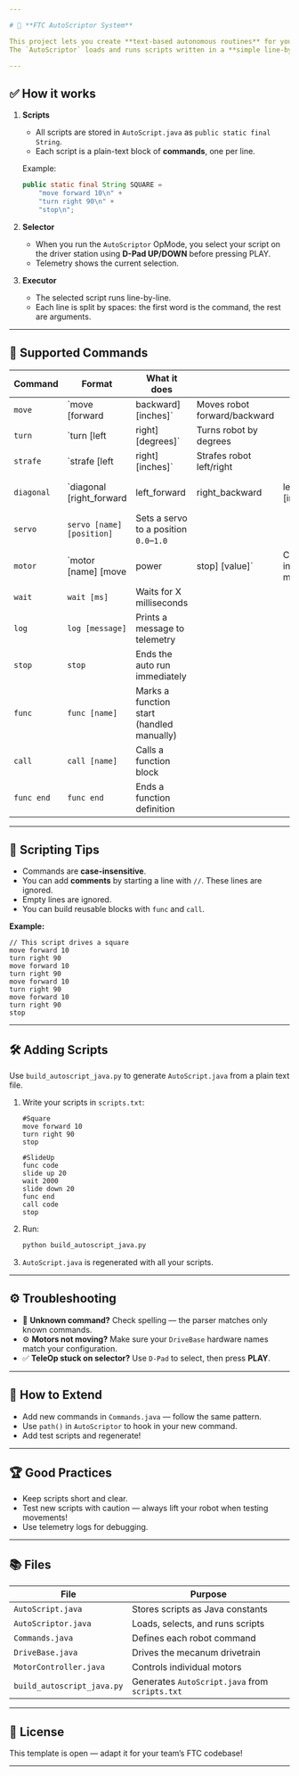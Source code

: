 ```yaml
---

# 📜 **FTC AutoScriptor System**

This project lets you create **text-based autonomous routines** for your FTC robot.
The `AutoScriptor` loads and runs scripts written in a **simple line-by-line command language**.

---
```


## ✅ **How it works**

1. **Scripts**

    * All scripts are stored in `AutoScript.java` as `public static final String`.
    * Each script is a plain-text block of **commands**, one per line.

   Example:

   ```java
   public static final String SQUARE =
       "move forward 10\n" +
       "turn right 90\n" +
       "stop\n";
   ```

2. **Selector**

    * When you run the `AutoScriptor` OpMode, you select your script on the driver station using **D-Pad UP/DOWN** before pressing PLAY.
    * Telemetry shows the current selection.

3. **Executor**

    * The selected script runs line-by-line.
    * Each line is split by spaces: the first word is the command, the rest are arguments.

---

## 📜 **Supported Commands**

| Command    | Format                      | What it does                              |                              |                              |                        |
| ---------- | --------------------------- | ----------------------------------------- | ---------------------------- | ---------------------------- | ---------------------- |
| `move`     | \`move \[forward            | backward] \[inches]\`                     | Moves robot forward/backward |                              |                        |
| `turn`     | \`turn \[left               | right] \[degrees]\`                       | Turns robot by degrees       |                              |                        |
| `strafe`   | \`strafe \[left             | right] \[inches]\`                        | Strafes robot left/right     |                              |                        |
| `diagonal` | \`diagonal \[right\_forward | left\_forward                             | right\_backward              | left\_backward] \[inches]\`  | Moves robot diagonally |
| `servo`    | `servo [name] [position]`   | Sets a servo to a position `0.0`–`1.0`    |                              |                              |                        |
| `motor`    | \`motor \[name] \[move      | power                                     | stop] \[value]\`             | Controls an individual motor |                        |
| `wait`     | `wait [ms]`                 | Waits for X milliseconds                  |                              |                              |                        |
| `log`      | `log [message]`             | Prints a message to telemetry             |                              |                              |                        |
| `stop`     | `stop`                      | Ends the auto run immediately             |                              |                              |                        |
| `func`     | `func [name]`               | Marks a function start (handled manually) |                              |                              |                        |
| `call`     | `call [name]`               | Calls a function block                    |                              |                              |                        |
| `func end` | `func end`                  | Ends a function definition                |                              |                              |                        |

---

## 🔡 **Scripting Tips**

* Commands are **case-insensitive**.
* You can add **comments** by starting a line with `//`. These lines are ignored.
* Empty lines are ignored.
* You can build reusable blocks with `func` and `call`.

**Example:**

```plaintext
// This script drives a square
move forward 10
turn right 90
move forward 10
turn right 90
move forward 10
turn right 90
move forward 10
turn right 90
stop
```

---

## 🛠️ **Adding Scripts**

Use `build_autoscript_java.py` to generate `AutoScript.java` from a plain text file.

1. Write your scripts in `scripts.txt`:

   ```plaintext
   #Square
   move forward 10
   turn right 90
   stop

   #SlideUp
   func code
   slide up 20
   wait 2000
   slide down 20
   func end
   call code
   stop
   ```

2. Run:

   ```bash
   python build_autoscript_java.py
   ```

3. `AutoScript.java` is regenerated with all your scripts.

---

## ⚙️ **Troubleshooting**

* 🚫 **Unknown command?** Check spelling — the parser matches only known commands.
* ⚙️ **Motors not moving?** Make sure your `DriveBase` hardware names match your configuration.
* ✅ **TeleOp stuck on selector?** Use `D-Pad` to select, then press **PLAY**.

---

## 📌 **How to Extend**

* Add new commands in `Commands.java` — follow the same pattern.
* Use `path()` in `AutoScriptor` to hook in your new command.
* Add test scripts and regenerate!

---

## 🏆 **Good Practices**

* Keep scripts short and clear.
* Test new scripts with caution — always lift your robot when testing movements!
* Use telemetry logs for debugging.

---

## 📚 **Files**

| File                       | Purpose                                        |
| -------------------------- | ---------------------------------------------- |
| `AutoScript.java`          | Stores scripts as Java constants               |
| `AutoScriptor.java`        | Loads, selects, and runs scripts               |
| `Commands.java`            | Defines each robot command                     |
| `DriveBase.java`           | Drives the mecanum drivetrain                  |
| `MotorController.java`     | Controls individual motors                     |
| `build_autoscript_java.py` | Generates `AutoScript.java` from `scripts.txt` |

---

## 🔑 **License**

This template is open — adapt it for your team’s FTC codebase!

---
